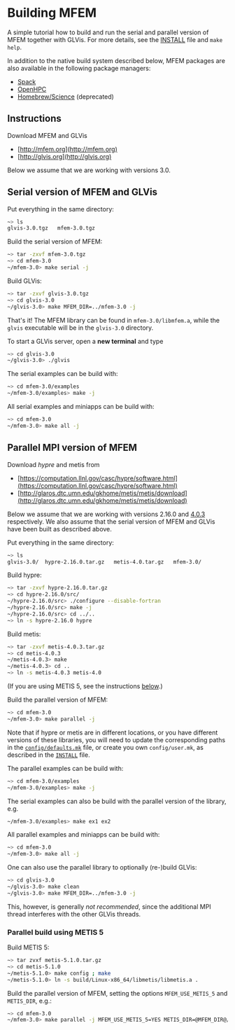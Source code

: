 # Building MFEM

A simple tutorial how to build and run the serial and parallel version of MFEM
together with GLVis. For more details, see the
[INSTALL](https://raw.githubusercontent.com/mfem/mfem/master/INSTALL) file and
`make help`.

In addition to the native build system described below, MFEM packages are
also available in the following package managers:

- [Spack](https://github.com/spack/spack)
- [OpenHPC](http://openhpc.community/downloads)
- [Homebrew/Science](https://github.com/Homebrew/homebrew-science) (deprecated)

## Instructions

Download MFEM and GLVis

  - [http://mfem.org](http://mfem.org)
  - [http://glvis.org](http://glvis.org)

Below we assume that we are working with versions 3.0.

## Serial version of MFEM and GLVis

Put everything in the same directory:
```sh
~> ls
glvis-3.0.tgz   mfem-3.0.tgz
```

Build the serial version of MFEM:
```sh
~> tar -zxvf mfem-3.0.tgz
~> cd mfem-3.0
~/mfem-3.0> make serial -j
```

Build GLVis:
```sh
~> tar -zxvf glvis-3.0.tgz
~> cd glvis-3.0
~/glvis-3.0> make MFEM_DIR=../mfem-3.0 -j
```

That's it! The MFEM library can be found in `mfem-3.0/libmfem.a`, while the
`glvis` executable will be in the `glvis-3.0` directory.

To start a GLVis server, open a **new terminal** and type
```sh
~> cd glvis-3.0
~/glvis-3.0> ./glvis
```

The serial examples can be build with:
```sh
~> cd mfem-3.0/examples
~/mfem-3.0/examples> make -j
```

All serial examples and miniapps can be build with:
```sh
~> cd mfem-3.0
~/mfem-3.0> make all -j
```

## Parallel MPI version of MFEM

Download *hypre* and metis from

  - [https://computation.llnl.gov/casc/hypre/software.html](https://computation.llnl.gov/casc/hypre/software.html)
  - [http://glaros.dtc.umn.edu/gkhome/metis/metis/download](http://glaros.dtc.umn.edu/gkhome/metis/metis/download)

Below we assume that we are working with versions 2.16.0 and
[4.0.3](http://glaros.dtc.umn.edu/gkhome/fetch/sw/metis/OLD/metis-4.0.3.tar.gz)
respectively. We also assume that the serial version of MFEM and GLVis have been
built as described above.

Put everything in the same directory:
```sh
~> ls
glvis-3.0/  hypre-2.16.0.tar.gz   metis-4.0.tar.gz   mfem-3.0/
```

Build hypre:
```sh
~> tar -zxvf hypre-2.16.0.tar.gz
~> cd hypre-2.16.0/src/
~/hypre-2.16.0/src> ./configure --disable-fortran
~/hypre-2.16.0/src> make -j
~/hypre-2.16.0/src> cd ../..
~> ln -s hypre-2.16.0 hypre
```

Build metis:
```sh
~> tar -zxvf metis-4.0.3.tar.gz
~> cd metis-4.0.3
~/metis-4.0.3> make
~/metis-4.0.3> cd ..
~> ln -s metis-4.0.3 metis-4.0
```

(If you are using METIS 5, see the instructions
[below](#parallel-build-using-metis-5).)

Build the parallel version of MFEM:
```sh
~> cd mfem-3.0
~/mfem-3.0> make parallel -j
```

Note that if hypre or metis are in different locations, or you have different
versions of these libraries, you will need to update the corresponding paths in
the
[`config/defaults.mk`](https://raw.githubusercontent.com/mfem/mfem/master/config/defaults.mk)
file, or create you own `config/user.mk`, as described in the
[`INSTALL`](https://raw.githubusercontent.com/mfem/mfem/master/INSTALL) file.

The parallel examples can be build with:
```sh
~> cd mfem-3.0/examples
~/mfem-3.0/examples> make -j
```

The serial examples can also be build with the parallel version of the library,
e.g.
```sh
~/mfem-3.0/examples> make ex1 ex2
```

All parallel examples and miniapps can be build with:
```sh
~> cd mfem-3.0
~/mfem-3.0> make all -j
```

One can also use the parallel library to optionally (re-)build GLVis:
```sh
~> cd glvis-3.0
~/glvis-3.0> make clean
~/glvis-3.0> make MFEM_DIR=../mfem-3.0 -j
```
This, however, is generally _not recommended_, since the additional MPI thread
interferes with the other GLVis threads.

### Parallel build using METIS 5

Build METIS 5:
```sh
~> tar zvxf metis-5.1.0.tar.gz
~> cd metis-5.1.0
~/metis-5.1.0> make config ; make
~/metis-5.1.0> ln -s build/Linux-x86_64/libmetis/libmetis.a .
```

Build the parallel version of MFEM, setting the options `MFEM_USE_METIS_5` and
`METIS_DIR`, e.g.:
```sh
~> cd mfem-3.0
~/mfem-3.0> make parallel -j MFEM_USE_METIS_5=YES METIS_DIR=@MFEM_DIR@/../metis-5.1.0
```
